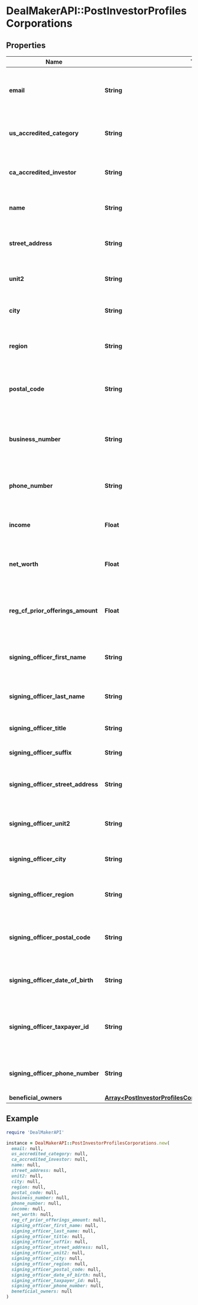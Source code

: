 # DealMakerAPI::PostInvestorProfilesCorporations

## Properties

| Name | Type | Description | Notes |
| ---- | ---- | ----------- | ----- |
| **email** | **String** | User email which is associated with investor profile (required). |  |
| **us_accredited_category** | **String** | The United States accredited investor information. | [optional] |
| **ca_accredited_investor** | **String** | The Canadian accredited investor information. | [optional] |
| **name** | **String** | The name of the corporation (required). | [optional] |
| **street_address** | **String** | The street address of the corporation (required). | [optional] |
| **unit2** | **String** | The street address line 2 of the corporation. | [optional] |
| **city** | **String** | The city of the corporation (required). | [optional] |
| **region** | **String** | The region or state of the corporation (required). | [optional] |
| **postal_code** | **String** | The postal code or zipcode of the corporation (required). | [optional] |
| **business_number** | **String** | The taxpayer identification number  of the corporation (required). | [optional] |
| **phone_number** | **String** | The phone number o of the corporation (required). | [optional] |
| **income** | **Float** | The income of the individual investor profile | [optional] |
| **net_worth** | **Float** | The net worth of the individual investor profile | [optional] |
| **reg_cf_prior_offerings_amount** | **Float** | The prior offering amount of the individual investor profile | [optional] |
| **signing_officer_first_name** | **String** | The first name of the signing officer (required). | [optional] |
| **signing_officer_last_name** | **String** | The last name of the signing officer (required). | [optional] |
| **signing_officer_title** | **String** | The title of the signing officer. | [optional] |
| **signing_officer_suffix** | **String** | The suffix of the signing officer. | [optional] |
| **signing_officer_street_address** | **String** | The street address of the signing officer (required). | [optional] |
| **signing_officer_unit2** | **String** | The street address line 2 of the signing officer. | [optional] |
| **signing_officer_city** | **String** | The city of the signing officer (required). | [optional] |
| **signing_officer_region** | **String** | The region or state of the signing officer (required). | [optional] |
| **signing_officer_postal_code** | **String** | The postal code or zipcode of the signing officer (required). | [optional] |
| **signing_officer_date_of_birth** | **String** | The date of birth of the signing officer (required). | [optional] |
| **signing_officer_taxpayer_id** | **String** | The taxpayer identification number of the signing officer (required). | [optional] |
| **signing_officer_phone_number** | **String** | The phone number of the signing officer (required). | [optional] |
| **beneficial_owners** | [**Array&lt;PostInvestorProfilesCorporationsBeneficialOwnersInner&gt;**](PostInvestorProfilesCorporationsBeneficialOwnersInner.md) |  | [optional] |

## Example

```ruby
require 'DealMakerAPI'

instance = DealMakerAPI::PostInvestorProfilesCorporations.new(
  email: null,
  us_accredited_category: null,
  ca_accredited_investor: null,
  name: null,
  street_address: null,
  unit2: null,
  city: null,
  region: null,
  postal_code: null,
  business_number: null,
  phone_number: null,
  income: null,
  net_worth: null,
  reg_cf_prior_offerings_amount: null,
  signing_officer_first_name: null,
  signing_officer_last_name: null,
  signing_officer_title: null,
  signing_officer_suffix: null,
  signing_officer_street_address: null,
  signing_officer_unit2: null,
  signing_officer_city: null,
  signing_officer_region: null,
  signing_officer_postal_code: null,
  signing_officer_date_of_birth: null,
  signing_officer_taxpayer_id: null,
  signing_officer_phone_number: null,
  beneficial_owners: null
)
```

